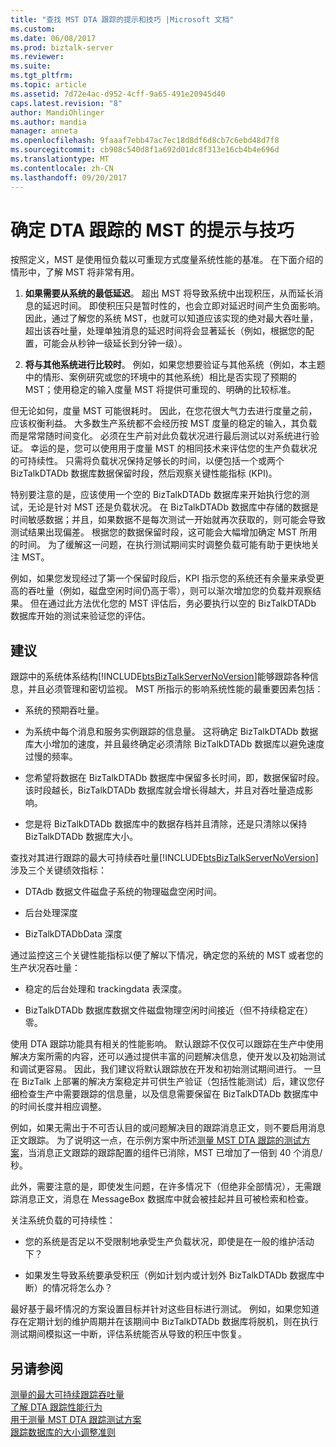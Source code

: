 ```yaml
---
title: "查找 MST DTA 跟踪的提示和技巧 |Microsoft 文档"
ms.custom: 
ms.date: 06/08/2017
ms.prod: biztalk-server
ms.reviewer: 
ms.suite: 
ms.tgt_pltfrm: 
ms.topic: article
ms.assetid: 7d72e4ac-d952-4cff-9a65-491e20945d40
caps.latest.revision: "8"
author: MandiOhlinger
ms.author: mandia
manager: anneta
ms.openlocfilehash: 9faaaf7ebb47ac7ec18d8df6d8cb7c6ebd48d7f8
ms.sourcegitcommit: cb908c540d8f1a692d01dc8f313e16cb4b4e696d
ms.translationtype: MT
ms.contentlocale: zh-CN
ms.lasthandoff: 09/20/2017
---
```

# <a name="tips-and-tricks-for-finding-mst-of-dta-tracking"></a>确定 DTA 跟踪的 MST 的提示与技巧
按照定义，MST 是使用恒负载以可重现方式度量系统性能的基准。 在下面介绍的情形中，了解 MST 将非常有用。  
  
1.  **如果需要从系统的最低延迟**。 超出 MST 将导致系统中出现积压，从而延长消息的延迟时间。 即使积压只是暂时性的，也会立即对延迟时间产生负面影响。 因此，通过了解您的系统 MST，也就可以知道应该实现的绝对最大吞吐量，超出该吞吐量，处理单独消息的延迟时间将会显著延长（例如，根据您的配置，可能会从秒钟一级延长到分钟一级）。  
  
2.  **将与其他系统进行比较时**。 例如，如果您想要验证与其他系统（例如，本主题中的情形、案例研究或您的环境中的其他系统）相比是否实现了预期的 MST；使用稳定的输入度量 MST 将提供可重现的、明确的比较标准。  
  
 但无论如何，度量 MST 可能很耗时。 因此，在您花很大气力去进行度量之前，应该权衡利益。 大多数生产系统都不会经历按 MST 度量的稳定的输入，其负载而是常常随时间变化。 必须在生产前对此负载状况进行最后测试以对系统进行验证。 幸运的是，您可以使用用于度量 MST 的相同技术来评估您的生产负载状况的可持续性。 只需将负载状况保持足够长的时间，以便包括一个或两个 BizTalkDTADb 数据库数据保留时段，然后观察关键性能指标 (KPI)。  
  
 特别要注意的是，应该使用一个空的 BizTalkDTADb 数据库来开始执行您的测试，无论是针对 MST 还是负载状况。 在 BizTalkDTADb 数据库中存储的数据是时间敏感数据；并且，如果数据不是每次测试一开始就再次获取的，则可能会导致测试结果出现偏差。 根据您的数据保留时段，这可能会大幅增加确定 MST 所用的时间。 为了缓解这一问题，在执行测试期间实时调整负载可能有助于更快地关注 MST。  
  
 例如，如果您发现经过了第一个保留时段后，KPI 指示您的系统还有余量来承受更高的吞吐量（例如，磁盘空闲时间仍高于零），则可以渐次增加您的负载并观察结果。 但在通过此方法优化您的 MST 评估后，务必要执行以空的 BizTalkDTADb 数据库开始的测试来验证您的评估。  
  
## <a name="recommendations"></a>建议  
 跟踪中的系统体系结构[!INCLUDE[btsBizTalkServerNoVersion](../includes/btsbiztalkservernoversion-md.md)]能够跟踪各种信息，并且必须管理和密切监视。 MST 所指示的影响系统性能的最重要因素包括：  
  
-   系统的预期吞吐量。  
  
-   为系统中每个消息和服务实例跟踪的信息量。 这将确定 BizTalkDTADb 数据库大小增加的速度，并且最终确定必须清除 BizTalkDTADb 数据库以避免速度过慢的频率。  
  
-   您希望将数据在 BizTalkDTADb 数据库中保留多长时间，即，数据保留时段。 该时段越长，BizTalkDTADb 数据库就会增长得越大，并且对吞吐量造成影响。  
  
-   您是将 BizTalkDTADb 数据库中的数据存档并且清除，还是只清除以保持 BizTalkDTADb 数据库大小。  
  
 查找对其进行跟踪的最大可持续吞吐量[!INCLUDE[btsBizTalkServerNoVersion](../includes/btsbiztalkservernoversion-md.md)]涉及三个关键绩效指标：  
  
-   DTAdb 数据文件磁盘子系统的物理磁盘空闲时间。  
  
-   后台处理深度  
  
-   BizTalkDTADbData 深度  
  
 通过监控这三个关键性能指标以便了解以下情况，确定您的系统的 MST 或者您的生产状况吞吐量：  
  
-   稳定的后台处理和 trackingdata 表深度。  
  
-   BizTalkDTADb 数据库数据文件磁盘物理空闲时间接近（但不持续稳定在）零。  
  
 使用 DTA 跟踪功能具有相关的性能影响。  默认跟踪不仅仅可以跟踪在生产中使用解决方案所需的内容，还可以通过提供丰富的问题解决信息，使开发以及初始测试和调试更容易。 因此，我们建议将默认跟踪放在开发和初始测试期间进行。 一旦在 BizTalk 上部署的解决方案稳定并可供生产验证（包括性能测试）后，建议您仔细检查生产中需要跟踪的信息量，以及信息需要保留在 BizTalkDTADb 数据库中的时间长度并相应调整。  
  
 例如，如果无需出于不可否认目的或问题解决目的跟踪消息正文，则不要启用消息正文跟踪。 为了说明这一点，在示例方案中所述[测量 MST DTA 跟踪的测试方案](../core/test-scenarios-for-measuring-mst-of-dta-tracking.md)，当消息正文跟踪的跟踪配置的组件已消除，MST 已增加了一倍到 40 个消息/秒。  
  
 此外，需要注意的是，即使发生问题，在许多情况下（但绝非全部情况），无需跟踪消息正文，消息在 MessageBox 数据库中就会被挂起并且可被检索和检查。  
  
 关注系统负载的可持续性：  
  
-   您的系统是否足以不受限制地承受生产负载状况，即使是在一般的维护活动下？  
  
-   如果发生导致系统要承受积压（例如计划内或计划外 BizTalkDTADb 数据库中断）的情况将怎么办？  
  
 最好基于最坏情况的方案设置目标并针对这些目标进行测试。 例如，如果您知道存在定期计划的维护周期并在该期间中 BizTalkDTADb 数据库将脱机，则在执行测试期间模拟这一中断，评估系统能否从导致的积压中恢复。  
  
## <a name="see-also"></a>另请参阅  
 [测量的最大可持续跟踪吞吐量](../core/measuring-maximum-sustainable-tracking-throughput.md)   
 [了解 DTA 跟踪性能行为](../core/understanding-dta-tracking-performance-behavior.md)   
 [用于测量 MST DTA 跟踪测试方案](../core/test-scenarios-for-measuring-mst-of-dta-tracking.md)   
 [跟踪数据库的大小调整准则](../core/tracking-database-sizing-guidelines.md)